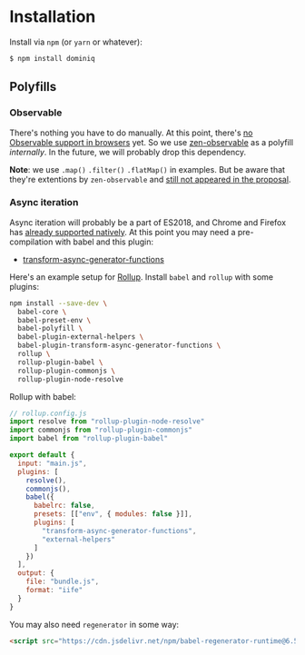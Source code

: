 # Installation

Install via `npm` (or `yarn` or whatever):

```bash
$ npm install dominiq
```

## Polyfills

### Observable

There's nothing you have to do manually. At this point, there's [no Observable support in browsers](https://kangax.github.io/compat-table/esnext/#test-Observable) yet. So we use [zen-observable](https://github.com/zenparsing/zen-observable) as a polyfill *internally*. In the future, we will probably drop this dependency.

**Note**: we use `.map()` `.filter()` `.flatMap()` in examples. But be aware that they're extentions by `zen-observable` and [still not appeared in the proposal](https://github.com/tc39/proposal-observable#example-observing-keyboard-events).

### Async iteration

Async iteration will probably be a part of ES2018, and Chrome and Firefox has [already supported natively](http://kangax.github.io/compat-table/es2016plus/#test-Asynchronous_Iterators). At this point you may need a pre-compilation with babel and this plugin:

- [transform-async-generator-functions](https://babeljs.io/docs/plugins/transform-async-generator-functions/)

Here's an example setup for [Rollup](https://rollupjs.org). Install `babel` and `rollup` with some plugins:

```bash
npm install --save-dev \
  babel-core \
  babel-preset-env \
  babel-polyfill \
  babel-plugin-external-helpers \
  babel-plugin-transform-async-generator-functions \
  rollup \
  rollup-plugin-babel \
  rollup-plugin-commonjs \
  rollup-plugin-node-resolve
```

Rollup with babel:

```javascript
// rollup.config.js
import resolve from "rollup-plugin-node-resolve"
import commonjs from "rollup-plugin-commonjs"
import babel from "rollup-plugin-babel"

export default {
  input: "main.js",
  plugins: [
    resolve(),
    commonjs(),
    babel({
      babelrc: false,
      presets: [["env", { modules: false }]],
      plugins: [
        "transform-async-generator-functions",
        "external-helpers"
      ]
    })
  ],
  output: {
    file: "bundle.js",
    format: "iife"
  }
}
```

You may also need `regenerator` in some way:

```html
<script src="https://cdn.jsdelivr.net/npm/babel-regenerator-runtime@6.5.0/runtime.min.js"></script>
```
<!--stackedit_data:
eyJoaXN0b3J5IjpbLTE5OTU3ODU0OTZdfQ==
-->